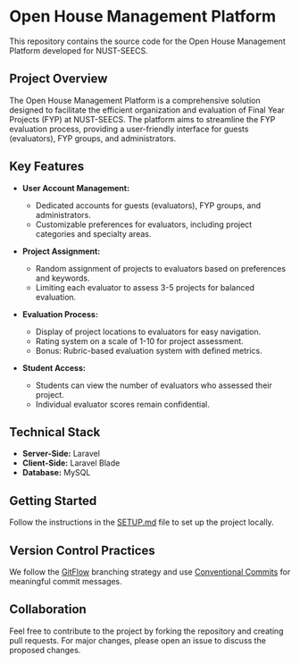 # Open House Management Platform

This repository contains the source code for the Open House Management Platform developed for NUST-SEECS.

## Project Overview

The Open House Management Platform is a comprehensive solution designed to facilitate the efficient organization and evaluation of Final Year Projects (FYP) at NUST-SEECS. The platform aims to streamline the FYP evaluation process, providing a user-friendly interface for guests (evaluators), FYP groups, and administrators.

## Key Features

- **User Account Management:**
  - Dedicated accounts for guests (evaluators), FYP groups, and administrators.
  - Customizable preferences for evaluators, including project categories and specialty areas.

- **Project Assignment:**
  - Random assignment of projects to evaluators based on preferences and keywords.
  - Limiting each evaluator to assess 3-5 projects for balanced evaluation.

- **Evaluation Process:**
  - Display of project locations to evaluators for easy navigation.
  - Rating system on a scale of 1-10 for project assessment.
  - Bonus: Rubric-based evaluation system with defined metrics.

- **Student Access:**
  - Students can view the number of evaluators who assessed their project.
  - Individual evaluator scores remain confidential.

## Technical Stack

- **Server-Side:** Laravel
- **Client-Side:** Laravel Blade
- **Database:** MySQL

## Getting Started

Follow the instructions in the [SETUP.md](SETUP.md) file to set up the project locally.

## Version Control Practices

We follow the [GitFlow](https://nvie.com/posts/a-successful-git-branching-model/) branching strategy and use [Conventional Commits](https://www.conventionalcommits.org/en/v1.0.0/) for meaningful commit messages.

## Collaboration

Feel free to contribute to the project by forking the repository and creating pull requests. For major changes, please open an issue to discuss the proposed changes.
